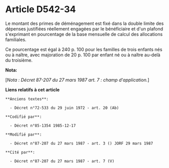 # Article D542-34

Le montant des primes de déménagement est fixé dans la double limite des dépenses justifiées réellement engagées par le
bénéficiaire et d'un plafond s'exprimant en pourcentage de la base mensuelle de calcul des allocations familiales. 

Ce pourcentage est égal à 240 p. 100 pour les familles de trois enfants   nés ou à naître, avec majoration de 20 p. 100 par
enfant né ou à naître au-delà du troisième.

**Nota:**

[*Nota : Décret 87-207 du 27 mars 1987 art. 7 : champ d'application.*]

**Liens relatifs à cet article**

	**Anciens textes**:

	  - Décret n°72-533 du 29 juin 1972 - art. 20 (Ab)

	**Codifié par**:

	  - Décret n°85-1354 1985-12-17

	**Modifié par**:

	  - Décret n°87-207 du 27 mars 1987 - art. 3 () JORF 29 mars 1987

	**Cité par**:

	  - Décret n°87-207 du 27 mars 1987 - art. 7 (V)
